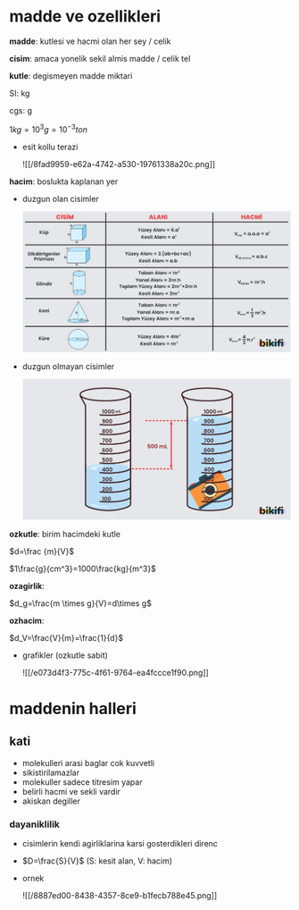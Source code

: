 # madde ve ozellikleri

**madde**: kutlesi ve hacmi olan her sey / celik

**cisim**: amaca yonelik sekil almis madde / celik tel

**kutle**: degismeyen madde miktari

SI: kg

cgs: g

$1 kg = 10^3g = 10^{-3}ton$

- esit kollu terazi
    
    ![[/8fad9959-e62a-4742-a530-19761338a20c.png]]
    

**hacim**: boslukta kaplanan yer

- duzgun olan cisimler
    
    ![Untitled](madde%20ve%20ozellikleri/Untitled.png)
    
- duzgun olmayan cisimler
    
    ![Untitled](madde%20ve%20ozellikleri/Untitled%201.png)
    

**ozkutle**: birim hacimdeki kutle

$d=\frac {m}{V}$

$1\frac{g}{cm^3}=1000\frac{kg}{m^3}$

**ozagirlik**: 

$d_g=\frac{m \times g}{V}=d\times g$

**ozhacim**:

$d_V=\frac{V}{m}=\frac{1}{d}$

- grafikler (ozkutle sabit)
    
    ![[/e073d4f3-775c-4f61-9764-ea4fccce1f90.png]]
    

# maddenin halleri

## kati

- molekulleri arasi baglar cok kuvvetli
- sikistirilamazlar
- molekuller sadece titresim yapar
- belirli hacmi ve sekli vardir
- akiskan degiller

### dayaniklilik

- cisimlerin kendi agirliklarina karsi gosterdikleri direnc
- $D=\frac{S}{V}$ (S: kesit alan, V: hacim)
- ornek
    
    ![[/8887ed00-8438-4357-8ce9-b1fecb788e45.png]]